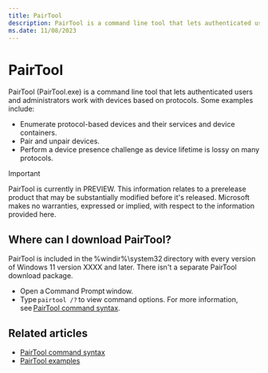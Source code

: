 ```yaml
---
title: PairTool
description: PairTool is a command line tool that lets authenticated users and administrators work with devices based on protocols.
ms.date: 11/08/2023
---
```


# PairTool

PairTool (PairTool.exe) is a command line tool that lets authenticated users and administrators work with devices based on protocols. Some examples include:  

- Enumerate protocol-based devices and their services and device containers.
- Pair and unpair devices.
- Perform a device presence challenge as device lifetime is lossy on many protocols.

> [!IMPORTANT]
> PairTool is currently in PREVIEW.
> This information relates to a prerelease product that may be substantially modified before it's released. Microsoft makes no warranties, expressed or implied, with respect to the information provided here.

## Where can I download PairTool?

PairTool is included in the %windir%\system32 directory with every version of Windows 11 version XXXX and later. There isn't a separate PairTool download package.

- Open a Command Prompt window.
- Type `pairtool /?` to view command options. For more information, see [PairTool command syntax](pairtool-command-syntax.md).

## Related articles

- [PairTool command syntax](pairtool-command-syntax.md)
- [PairTool examples](pairtool-examples.md)
